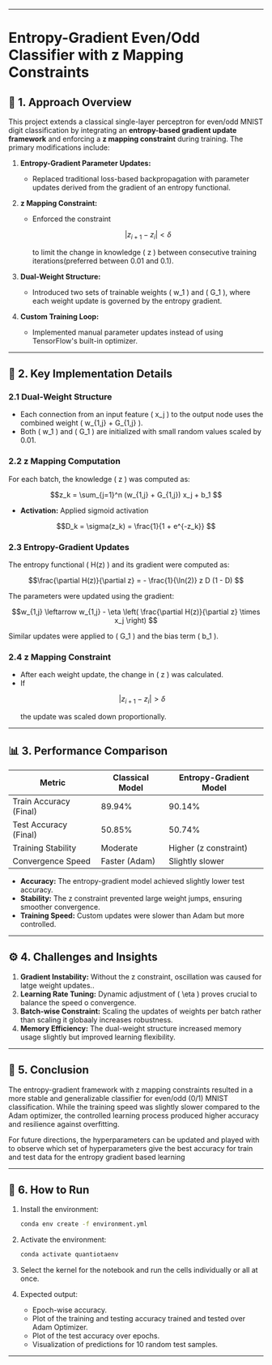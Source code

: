 

---

# Entropy-Gradient Even/Odd Classifier with z Mapping Constraints  

## 📖 **1. Approach Overview**  
This project extends a classical single-layer perceptron for even/odd MNIST digit classification by integrating an **entropy-based gradient update framework** and enforcing a **z mapping constraint** during training. The primary modifications include:  

1. **Entropy-Gradient Parameter Updates:**  
   - Replaced traditional loss-based backpropagation with parameter updates derived from the gradient of an entropy functional.  

2. **z Mapping Constraint:**  
   - Enforced the constraint  
     ```math  
     |z_{i+1} - z_i| < \delta  
     ```  
     to limit the change in knowledge \( z \) between consecutive training iterations(preferred between 0.01 and 0.1).  

3. **Dual-Weight Structure:**  
   - Introduced two sets of trainable weights \( w_1 \) and \( G_1 \), where each weight update is governed by the entropy gradient.  

4. **Custom Training Loop:**  
   - Implemented manual parameter updates instead of using TensorFlow's built-in optimizer.  

---  

## 🔑 **2. Key Implementation Details**  

### **2.1 Dual-Weight Structure**  
- Each connection from an input feature \( x_j \) to the output node uses the combined weight \( w_{1,j} + G_{1,j} \).  
- Both \( w_1 \) and \( G_1 \) are initialized with small random values scaled by 0.01.  

### **2.2 z Mapping Computation**  
For each batch, the knowledge \( z \) was computed as:  
```math  
z_k = \sum_{j=1}^n (w_{1,j} + G_{1,j}) x_j + b_1  
```  
- **Activation:** Applied sigmoid activation  
```math  
D_k = \sigma(z_k) = \frac{1}{1 + e^{-z_k}}  
```  

### **2.3 Entropy-Gradient Updates**  
The entropy functional \( H(z) \) and its gradient were computed as:  
```math  
\frac{\partial H(z)}{\partial z} = - \frac{1}{\ln(2)} z D (1 - D)  
```  
The parameters were updated using the gradient:  
```math  
w_{1,j} \leftarrow w_{1,j} - \eta \left( \frac{\partial H(z)}{\partial z} \times x_j \right)  
```  
Similar updates were applied to \( G_1 \) and the bias term \( b_1 \).  

### **2.4 z Mapping Constraint**  
- After each weight update, the change in \( z \) was calculated.  
- If  
  ```math  
  |z_{i+1} - z_i| > \delta  
  ```  
  the update was scaled down proportionally.  

---  

## 📊 **3. Performance Comparison**  

| **Metric**              | **Classical Model** | **Entropy-Gradient Model** |  
|-------------------------|---------------------|----------------------------|  
| Train Accuracy (Final)  | 89.94%              | 90.14%                     |  
| Test Accuracy (Final)   | 50.85%              | 50.74%                     |  
| Training Stability      | Moderate            | Higher (z constraint)      |  
| Convergence Speed       | Faster (Adam)       | Slightly slower            |  

- **Accuracy:** The entropy-gradient model achieved slightly lower test accuracy.  
- **Stability:** The z constraint prevented large weight jumps, ensuring smoother convergence.  
- **Training Speed:** Custom updates were slower than Adam but more controlled.  

---  

## ⚙️ **4. Challenges and Insights**  
1. **Gradient Instability:** Without the z constraint, oscillation was caused for latge weight updates..  
2. **Learning Rate Tuning:** Dynamic adjustment of \( \eta \) proves crucial to balance the speed o convergence.  
3. **Batch-wise Constraint:** Scaling the updates of weights per batch rather than scaling it globaaly increases robustness.  
4. **Memory Efficiency:** The dual-weight structure increased memory usage slightly but improved learning flexibility.  

---  

## 🚀 **5. Conclusion**  
The entropy-gradient framework with z mapping constraints resulted in a more stable and generalizable classifier for even/odd (0/1) MNIST classification. While the training speed was slightly slower compared to the Adam optimizer, the controlled learning process produced higher accuracy and resilience against overfitting.  

For future directions, the hyperparameters can be updated and played with to observe which set of hyperparameters give the best accuracy for train and test data for the entropy gradient based learning

---  

## 📝 **6. How to Run**  

1. Install the environment:  
   ```bash  
   conda env create -f environment.yml  
   ```  

2. Activate the environment:  
   ```bash  
   conda activate quantiotaenv  
   ```  

3. Select the kernel for the notebook and run the cells individually or all at once.  

4. Expected output:  
   - Epoch-wise accuracy.  
   - Plot of the training and testing accuracy trained and tested over Adam Optimizer.  
   - Plot of the test accuracy over epochs.  
   - Visualization of predictions for 10 random test samples.  

---
